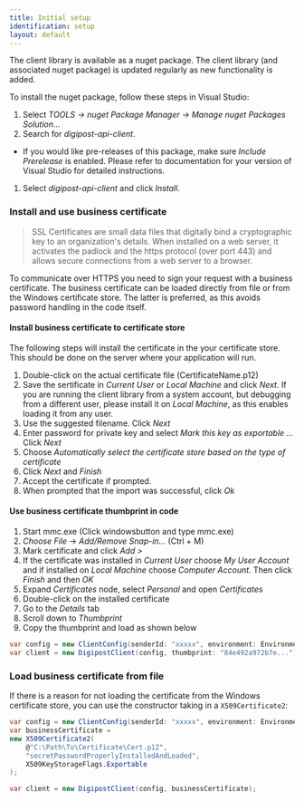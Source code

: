 ```yaml
---
title: Initial setup
identification: setup
layout: default
---
```


The client library is available as a nuget package. The client library (and associated nuget package) is updated regularly as new functionality is added. 


To install the nuget package, follow these steps in Visual Studio:

1. Select _TOOLS -> nuget Package Manager -> Manage nuget Packages Solution..._
1. Search for _digipost-api-client_.
* If you would like pre-releases of this package, make sure _Include Prerelease_ is enabled. Please refer to documentation for your version of Visual Studio for detailed instructions.
1. Select _digipost-api-client_ and click _Install_.

### Install and use business certificate

<blockquote>SSL Certificates are small data files that digitally bind a cryptographic key to an organization's details. When installed on a web server, it activates the padlock and the https protocol (over port 443) and allows secure connections from a web server to a browser.</blockquote>

To communicate over HTTPS you need to sign your request with a business certificate. The business certificate can be loaded directly from file or from the Windows certificate store. The latter is preferred, as this avoids password handling in the code itself.

#### Install business certificate to certificate store
 The following steps will install the certificate in the your certificate store. This should be done on the server where your application will run.

1.  Double-click on the actual certificate file (CertificateName.p12)
1.  Save the sertificate in _Current User_ or _Local Machine_ and click _Next_. If you are running the client library from a system account, but debugging from a different user, please install it on _Local Machine_, as this enables loading it from any user.
1.  Use the suggested filename. Click _Next_
1.  Enter password for private key and select _Mark this key as exportable ..._ Click _Next_
1.  Choose _Automatically select the certificate store based on the type of certificate_
1.  Click _Next_ and _Finish_
1.  Accept the certificate if prompted.
1.  When prompted that the import was successful, click _Ok_

#### Use business certificate thumbprint in code

1. Start mmc.exe (Click windowsbutton and type mmc.exe)
1. _Choose File_ -> _Add/Remove Snap-in…_ (Ctrl + M)
1. Mark certificate and click _Add >_
1. If the certificate was installed in _Current User_ choose _My User Account_ and if installed on _Local Machine_ choose _Computer Account_. Then click _Finish_ and then _OK_
1. Expand _Certificates_ node, select _Personal_ and open _Certificates_
1. Double-click on the installed certificate
1. Go to the _Details_ tab
1. Scroll down to _Thumbprint_
1. Copy the thumbprint and load as shown below

``` csharp
var config = new ClientConfig(senderId: "xxxxx", environment: Environment.Production);
var client = new DigipostClient(config, thumbprint: "84e492a972b7e...");
```

### Load business certificate from file
If there is a reason for not loading the certificate from the Windows certificate store, you can use the constructor taking in a `X509Certificate2`:

``` csharp
var config = new ClientConfig(senderId: "xxxxx", environment: Environment.Production);
var businessCertificate =
new X509Certificate2(
    @"C:\Path\To\Certificate\Cert.p12",
    "secretPasswordProperlyInstalledAndLoaded",
    X509KeyStorageFlags.Exportable
);

var client = new DigipostClient(config, businessCertificate);

```